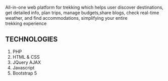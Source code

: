 All-in-one web platform for trekking which helps user discover destinations, get detailed info, plan trips, manage budgets,share blogs, check real-time weather, and find accommodations, simplifying your entire trekking experience
## TECHNOLOGIES

1. PHP
1. HTML & CSS
1. JQuery AJAX
1. Javascript
1. Bootstrap 5
